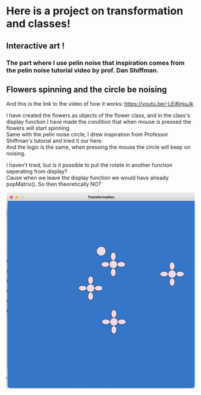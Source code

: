 # Here is a project on transformation and classes!
## Interactive art !
### The part where I use pelin noise that inspiration comes from the pelin noise tutorial video by prof. Dan Shiffman.

## Flowers spinning and the circle be noising
And this is the link to the video of how it works: https://youtu.be/-LEi8injuJk

I have created the flowers as objects of the flower class, and in the class's display function I have made the condition that when mouse is pressed the flowers will start spinning.  
Same with the pelin noise circle, I drew inspiration from Professor Shiffman's tutorial and tried it our here.  
And the logic is the same, when pressing the mouse the circle will keep on noising.

I haven't tried, but is it possible to put the rotate in another function seperating from display?  
Cause when we leave the display function we would have already popMatrix(). 
So then theoretically NO?

![](flowers.png)
